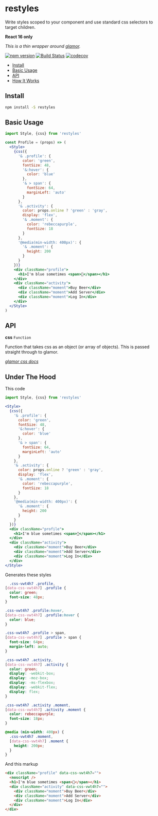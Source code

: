 # restyles

Write styles scoped to your component and use standard css selectors to target children.

**React 16 only**

*This is a thin wrapper around [glamor](https://github.com/threepointone/glamor).*

[![npm version](https://badge.fury.io/js/restyles.svg)](https://badge.fury.io/js/restyles)
[![Build Status](https://travis-ci.org/tkh44/restyles.svg?branch=master)](https://travis-ci.org/tkh44/restyles)
[![codecov](https://codecov.io/gh/tkh44/restyles/branch/master/graph/badge.svg)](https://codecov.io/gh/tkh44/restyles)

-   [Install](#install)
-   [Basic Usage](#basic-usage)
-   [API](#api)
-   [How It Works](#how-it-works)

## Install

```bash
npm install -S restyles
```

## Basic Usage
```jsx
import Style, {css} from 'restyles'

const Profile = (props) => (
  <Style>
    {css({
      '& .profile': {
        color: 'green',
        fontSize: 48,
        '&:hover': {
          color: 'blue'
        },
        '& > span': {
          fontSize: 64,
          marginLeft: 'auto'
        }
      },
      '& .activity': {
        color: props.online ? 'green' : 'gray',
        display: 'flex',
        '& .moment': {
          color: 'rebeccapurple',
          fontSize: 18
        }
      },
      '@media(min-width: 400px)': {
        '& .moment': {
          height: 200
        }
      }
    })}
    <div className="profile">
      <h1>I'm blue sometimes <span>👾</span></h1>
    </div>
    <div className="activity">
      <div className="moment">Buy Beer</div>
      <div className="moment">Add Server</div>
      <div className="moment">Log In</div>
    </div>
  </Style>
)
```

## API

**css** `Function`

Function that takes css as an object (or array of objects). This is passed straight through to glamor.

*[glamor css docs](https://github.com/threepointone/glamor/blob/master/docs/api.md#cssrules)*


## Under The Hood

This code

```jsx
import Style, {css} from 'restyles'

<Style>
  {css({
    '& .profile': {
      color: 'green',
      fontSize: 48,
      '&:hover': {
        color: 'blue'
      },
      '& > span': {
        fontSize: 64,
        marginLeft: 'auto'
      }
    },
    '& .activity': {
      color: props.online ? 'green' : 'gray',
      display: 'flex',
      '& .moment': {
        color: 'rebeccapurple',
        fontSize: 18
      }
    },
    '@media(min-width: 400px)': {
      '& .moment': {
        height: 200
      }
    }
  })}
  <div className="profile">
    <h1>I'm blue sometimes <span>👾</span></h1>
  </div>
  <div className="activity">
    <div className="moment">Buy Beer</div>
    <div className="moment">Add Server</div>
    <div className="moment">Log In</div>
  </div>
</Style>
```

Generates these styles

```css
  .css-vwt4h7 .profile,
[data-css-vwt4h7] .profile {
  color: green;
  font-size: 48px;
}

.css-vwt4h7 .profile:hover,
[data-css-vwt4h7] .profile:hover {
  color: blue;
}

.css-vwt4h7 .profile > span,
[data-css-vwt4h7] .profile > span {
  font-size: 64px;
  margin-left: auto;
}

.css-vwt4h7 .activity,
[data-css-vwt4h7] .activity {
  color: green;
  display: -webkit-box;
  display: -moz-box;
  display: -ms-flexbox;
  display: -webkit-flex;
  display: flex;
}

.css-vwt4h7 .activity .moment,
[data-css-vwt4h7] .activity .moment {
  color: rebeccapurple;
  font-size: 18px;
}

@media (min-width: 400px) {
  .css-vwt4h7 .moment,
  [data-css-vwt4h7] .moment {
    height: 200px;
  }
}

```

And this markup

```html
<div className="profile" data-css-vwt4h7="">
  <noscript />
  <h1>I'm blue sometimes <span>👾</span></h1>
  <div className="activity" data-css-vwt4h7="">
    <div className="moment">Buy Beer</div>
    <div className="moment">Add Server</div>
    <div className="moment">Log In</div>
  </div>
</div>

```
